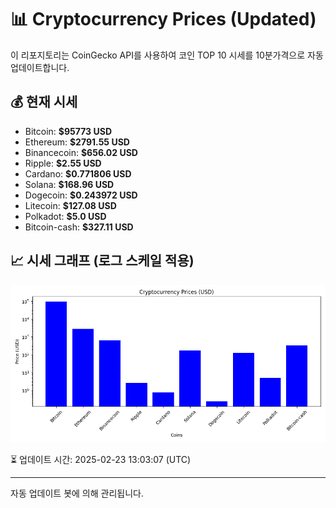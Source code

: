 
# 📊 Cryptocurrency Prices (Updated)

이 리포지토리는 CoinGecko API를 사용하여 코인 TOP 10 시세를 10분가격으로 자동 업데이트합니다.

## 💰 현재 시세
- Bitcoin: **$95773 USD**
- Ethereum: **$2791.55 USD**
- Binancecoin: **$656.02 USD**
- Ripple: **$2.55 USD**
- Cardano: **$0.771806 USD**
- Solana: **$168.96 USD**
- Dogecoin: **$0.243972 USD**
- Litecoin: **$127.08 USD**
- Polkadot: **$5.0 USD**
- Bitcoin-cash: **$327.11 USD**

## 📈 시세 그래프 (로그 스케일 적용)
![Crypto Prices](crypto_prices.png)

⏳ 업데이트 시간: 2025-02-23 13:03:07 (UTC)

---
자동 업데이트 봇에 의해 관리됩니다.
